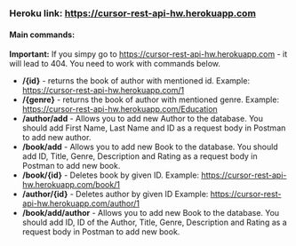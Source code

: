 ### Heroku link: https://cursor-rest-api-hw.herokuapp.com 

#### Main commands:
**Important:** If you simpy go to https://cursor-rest-api-hw.herokuapp.com - it will lead to 404. You need to work with commands below.
- **/{id}** - returns the book of author with mentioned id. Example: https://cursor-rest-api-hw.herokuapp.com/1
- **/{genre}** - returns the book of author with mentioned genre. Example: https://cursor-rest-api-hw.herokuapp.com/Education
- **/author/add** - Allows you to add new Author to the database. You should add First Name, Last Name and ID as a request body in Postman to add new author.
- **/book/add** - Allows you to add new Book to the database. You should add ID, Title, Genre, Description and Rating as a request body in Postman to add new book.
- **/book/{id}** - Deletes book by given ID. Example: https://cursor-rest-api-hw.herokuapp.com/book/1
- **/author/{id}** - Deletes author by given ID Example: https://cursor-rest-api-hw.herokuapp.com/author/1
- **/book/add/author** - Allows you to add new Book to the database. You should add ID, ID of the Author, Title, Genre, Description and Rating as a request body in Postman to add new book.
